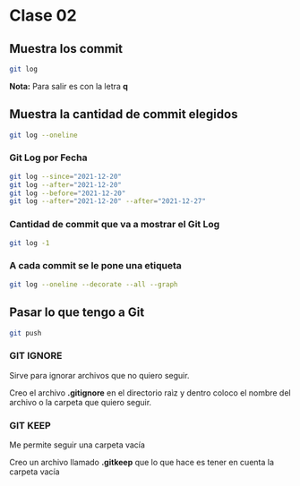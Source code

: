 # Clase 02

## Muestra los commit
```sh
git log
```

**Nota:** Para salir es con la letra **q**

## Muestra la cantidad de commit elegidos
```sh
git log --oneline
```

### Git Log por Fecha
```sh
git log --since="2021-12-20"
git log --after="2021-12-20"
git log --before="2021-12-20"
git log --after="2021-12-20" --after="2021-12-27"
```

### Cantidad de commit que va a mostrar el Git Log
```sh
git log -1
```

### A cada commit se le pone una etiqueta
```sh
git log --oneline --decorate --all --graph
```

## Pasar lo que tengo a Git
```sh
git push
```

### GIT IGNORE
Sirve para ignorar archivos que no quiero seguir.

Creo el archivo **.gitignore** en el directorio raìz y dentro coloco el nombre del archivo o la carpeta que quiero seguir.

### GIT KEEP
Me permite seguir una carpeta vacía

Creo un archivo llamado **.gitkeep** que lo que hace es tener en cuenta la carpeta vacía

